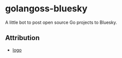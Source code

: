 # golangoss-bluesky

A little bot to post open source Go projects to Bluesky.

## Attribution

- [logo](https://github.com/create-go-app/cli/wiki/Logo)
